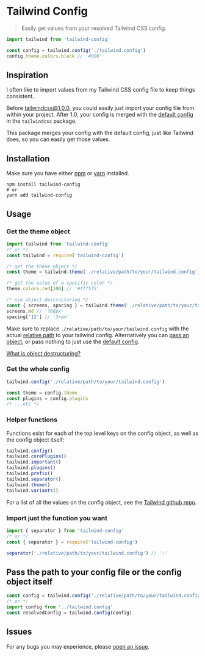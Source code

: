 # Tailwind Config
> Easily get values from your resolved Tailwind CSS config.

```js
import tailwind from 'tailwind-config'

const config = tailwind.config('./tailwind.config')
config.theme.colors.black // '#000'
```

## Inspiration
I often like to import values from my Tailwind CSS config file to keep things consistent.

Before tailwindcss@1.0.0, you could easily just import your config file from within your project. After 1.0, your config is merged with the [default config](https://github.com/tailwindcss/tailwindcss/blob/next/stubs/defaultConfig.stub.js) in the `tailwindcss` package.

This package merges your config with the default config, just like Tailwind does, so you can easily get those values.

## Installation
Make sure you have either [npm](https://www.npmjs.com/get-npm) or [yarn](https://yarnpkg.com/lang/en/docs/install/#mac-stable) installed.
```
npm install tailwind-config
# or
yarn add tailwind-config
```

## Usage
### Get the theme object
```js
import tailwind from 'tailwind-config'
/* or */
const tailwind = require('tailwind-config')

/* get the theme object */
const theme = tailwind.theme('./relative/path/to/your/tailwind.config')

/* get the value of a specific color */
theme.colors.red[100] // '#fff5f5'

/* use object descructuring */
const { screens, spacing } = tailwind.theme('./relative/path/to/your/tailwind.config')
screens.md // '768px'
spacing['12'] // '3rem'
```
Make sure to replace `./relative/path/to/your/tailwind.config` with the actual [relative path](https://www.lifewire.com/absolute-and-relative-paths-3466467) to your tailwind config. Alternatively you can [pass an object](#pass-the-path-to-your-config-file-or-the-config-object-itself), or pass nothing to just use the [default config](https://github.com/tailwindcss/tailwindcss/blob/next/stubs/defaultConfig.stub.js).

[What is object destructuring?](https://developer.mozilla.org/en-US/docs/Web/JavaScript/Reference/Operators/Destructuring_assignment#Object_destructuring)

### Get the whole config
```js
tailwind.config('./relative/path/to/your/tailwind.config')

const theme = config.theme
const plugins = config.plugins
/* ...etc */
```
### Helper functions
Functions exist for each of the top level keys on the config object, as well as the config object itself:

```js
tailwind.config()
tailwind.corePlugins()
tailwind.important()
tailwind.plugins()
tailwind.prefix()
tailwind.separator()
tailwind.theme()
tailwind.variants()
```

For a list of all the values on the config object, see the [Tailwind github repo](https://github.com/tailwindcss/tailwindcss/blob/next/stubs/defaultConfig.stub.js).

### Import just the function you want
```js
import { separator } from 'tailwind-config'
/* or */
const { separator } = require('tailwind-config')

separator('./relative/path/to/your/tailwind.config') // ':'
```

## Pass the path to your config file or the config object itself
```js
const config = tailwind.config('./relative/path/to/your/tailwind.config')
/* or */
import config from '../tailwind.config'
const resolvedConfig = tailwind.config(config)
```

## Issues
For any bugs you may experience, please [open an issue](https://github.com/davecalnan/tailwind-config/issues).